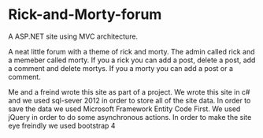 # Rick-and-Morty-forum
A ASP.NET site using MVC architecture.

A neat little forum with a theme of rick and morty.
The admin called rick and a memeber called morty.
If you a rick you can add a post, delete a post, add a comment and delete mortys.
If you a morty you can add a post or a comment.

Me and a freind wrote this site as part of a project.
We wrote this site in c# and we used sql-sever 2012 in order to store all of the site data.
In order to save the data we used Microsoft Framework Entity Code First.
We used jQuery in order to do some asynchronous actions.
In order to make the site eye freindly we used bootstrap 4
